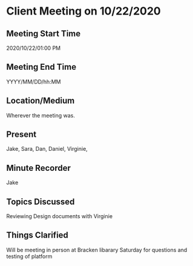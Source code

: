 # Client Meeting on 10/22/2020

## Meeting Start Time

2020/10/22/01:00 PM

## Meeting End Time

YYYY/MM/DD/hh:MM

## Location/Medium

Wherever the meeting was.

## Present

Jake, Sara, Dan, Daniel, Virginie, 

## Minute Recorder

Jake

## Topics Discussed

Reviewing Design documents with Virginie


## Things Clarified

Will be meeting in person at Bracken libarary Saturday for questions and testing of platform
